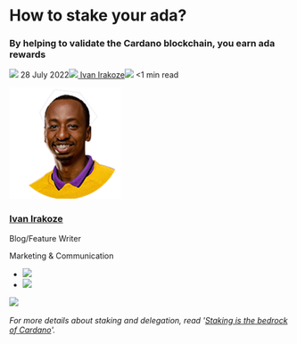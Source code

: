# How to stake your ada?
### **By helping to validate the Cardano blockchain, you earn ada rewards**
![](img/2022-07-28-how-to-stake-your-ada.002.png) 28 July 2022![](img/2022-07-28-how-to-stake-your-ada.002.png)[ Ivan Irakoze](/en/blog/authors/ivan-irakoze/page-1/)![](img/2022-07-28-how-to-stake-your-ada.003.png) <1 min read

![Ivan Irakoze](img/2022-07-28-how-to-stake-your-ada.004.png)[](/en/blog/authors/ivan-irakoze/page-1/)
### [**Ivan Irakoze**](/en/blog/authors/ivan-irakoze/page-1/)
Blog/Feature Writer

Marketing & Communication

- ![](img/2022-07-28-how-to-stake-your-ada.005.png)[](mailto:ivan.irakoze@iohk.io "Email")
- ![](img/2022-07-28-how-to-stake-your-ada.006.png)[](https://twitter.com/The_ADA_Poet "Twitter")


<img src="https://ucarecdn.com/9f7ec0ab-ee46-43c0-9efb-de96f76fcbff/" width="900" />

*For more details about staking and delegation, read '[Staking is the bedrock of Cardano](https://iohk.io/en/blog/posts/2022/07/28/staking-is-the-bedrock-of-cardano/)'.*
